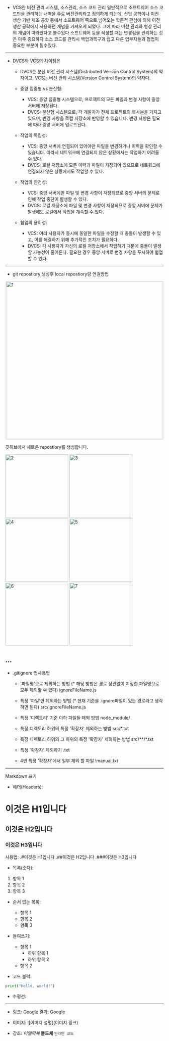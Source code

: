 - VCS란 버전 관리 시스템, 소스관리, 소스 코드 관리 일반적으로 소프트웨어 소스 코드만을 관리하는 내역을 주로 버전관리라고 정의하게 되는데, 
산업 공학이나 이전 생산 기반 제조 공학 등에서 소프트웨어 쪽으로 넘어오는 학문적 관심에 의해 이전 생산 공학에서 사용하던 개념을 가져오게 되었다.
그에 따라 버전 관리와 형상 관리의 개념이 따라왔다고 볼수있다 소프트웨어 등을 작성할 때는 변경점을 관리하는 것은 아주 종요하다 소스 코드를 관리시 
백업과복구과 쉽고 다른 업무자들과 협업이 중요한 부분이 될수있다.
---
- DVCS와 VCS의 차이점은 
  - DVCS는 분산 버전 관리 시스템(Distributed Version Control System)의 약자이고, VCS는 버전 관리 시스템(Version Control System)의 약자다.
  - 중앙 집중형 vs 분산형:
    - VCS: 중앙 집중형 시스템으로, 프로젝트의 모든 파일과 변경 사항이 중앙 서버에 저장된다.
    - DVCS: 분산형 시스템으로, 각 개발자가 전체 프로젝트의 복사본을 가지고 있으며, 변경 사항을 로컬 저장소에 반영할 수 있습니다. 변경 사항은 필요에 따라 중앙 서버에 업로드된다.

  - 작업의 독립성:
    - VCS: 중앙 서버에 연결되어 있어야만 파일을 변경하거나 이력을 확인할 수 있습니다. 따라서 네트워크에 연결되지 않은 상황에서는 작업하기 어려울 수 있다.
    - DVCS: 로컬 저장소에 모든 이력과 파일이 저장되어 있으므로 네트워크에 연결되지 않은 상황에서도 작업할 수 있다.

  - 작업의 안전성:
    - VCS: 중앙 서버에만 파일 및 변경 사항이 저장되므로 중앙 서버의 문제로 인해 작업 중단이 발생할 수 있다.
    - DVCS: 로컬 저장소에 파일 및 변경 사항이 저장되므로 중앙 서버에 문제가 발생해도 로컬에서 작업을 계속할 수 있다.

  - 협업의 용이성:
    - VCS: 여러 사용자가 동시에 동일한 파일을 수정할 때 충돌이 발생할 수 있고, 이를 해결하기 위해 추가적인 조치가 필요하다.
    - DVCS: 각 사용자가 자신의 로컬 저장소에서 작업하기 때문에 충돌이 발생할 가능성이 줄어든다. 필요한 경우 중앙 서버로 변경 사항을 푸시하여 협업할 수 있다.
---
- git repostiory 생성후 local repostiory랑 연걸방법

<div style="text-align:center;">
    <div style="display:inline-block; text-align:left;">
       <img src="https://github.com/kimdwoo/KDW/assets/162404361/8e8cc78b-011c-4839-978c-c361c711f019" alt = "1" widht = "500" height = "500">
    </div>
</div>

깃허브에서 새로운 repostiory를 생성합니다.




<img src="https://github.com/kimdwoo/KDW/assets/162404361/7ac3b6b1-d59e-416c-ae04-3bfd114d6ab2" alt = "2" widht = "500" height = "200">



<img src="https://github.com/kimdwoo/KDW/assets/162404361/f9f57861-430b-44e9-bd33-34e72617e2bd" alt = "3" widht = "500" height = "200">



<img src="https://github.com/kimdwoo/KDW/assets/162404361/0a070541-7a49-4558-954b-ceb38d79b1f1" alt = "4" widht = "500" height = "200">



<img src="https://github.com/kimdwoo/KDW/assets/162404361/5550b307-58f7-46a0-9ac0-0d69d66b2778" alt = "5" widht = "500" height = "200">



<img src="https://github.com/kimdwoo/KDW/assets/162404361/0c5c0407-654d-47b0-ba4d-87d66f35672c" alt = "6" widht = "500" height = "200">



<img src="https://github.com/kimdwoo/KDW/assets/162404361/ce90280a-3ce5-4dae-a42f-a13d0105fa8d" alt = "7" widht = "500" height = "200">

...
---
- .gitignore 법사용법 
  - '파일명'으로 제외하는 방법 (* 해당 방법은 경로 상관없이 지정한 파일명으로 모두 제외할 수 있다)
  ignoreFileName.js
  - 특정 '파일'만 제외하는 방법 (* 현재 기준을 .ignore파일이 있는 경로라고 생각하면 된다)
   src/ignoreFileName.js

  - 특정 '디렉토리' 기준 이하 파일들 제외 방법
node_module/

  - 특정 디렉토리 하위의 특정 '확장자' 제외하는 방법
src/*.txt

  - 특정 디렉토리 하위의 그 하위의 특정 '확장자' 제외하는 방법
src/**/*.txt

  - 특정 '확장자' 제외하기 
.txt

  - 4번 특정 '확장자'에서 일부 제외 할 파일 
!manual.txt
---
Markdown 표기

- 헤더(Headers):
# 이것은 H1입니다
## 이것은 H2입니다
### 이것은 H3입니다
사용법:
.#이것은 H1입니다
.##이것은 H2입니다
.###이것은 H3입니다

- 목록(숫자):
1. 항목 1
2. 항목 2
3. 항목 3

- 순서 없는 목록:
  - 항목 1
  - 항목 2
  - 항목 3

- 들여쓰기:
  - 항목 1
    - 하위 항목 1
    - 하위 항목 2
  - 항목 2

- 코드 블럭:
```python
print("Hello, world!")
```

- 수평선:
---

- 링크:
[Google](https://www.google.com)
결과: Google

- 이미지:
![이미지 설명](이미지 링크)

- 강조:
*이탤릭체*
**볼드체**
`인라인 코드`
